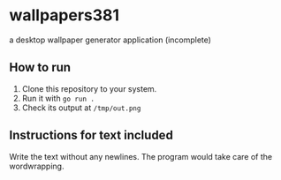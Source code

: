 # wallpapers381
a desktop wallpaper generator application (incomplete)


## How to run
1.  Clone this repository to your system.
2.  Run it with `go run .`
3.  Check its output at `/tmp/out.png`


## Instructions for text included

Write the text without any newlines. The program would take care of the wordwrapping.
